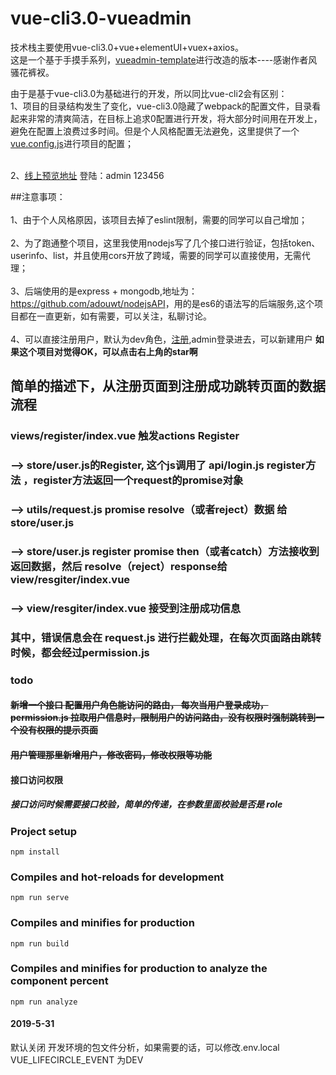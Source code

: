 # vue-cli3.0-vueadmin
  技术栈主要使用vue-cli3.0+vue+elementUI+vuex+axios。<br>
  这是一个基于手摸手系列，<a target="_blank" href="https://github.com/PanJiaChen/vueAdmin-template">vueadmin-template</a>进行改造的版本----感谢作者风骚花裤衩。
  
  由于是基于vue-cli3.0为基础进行的开发，所以同比vue-cli2会有区别：<br>
 1、项目的目录结构发生了变化，vue-cli3.0隐藏了webpack的配置文件，目录看起来非常的清爽简洁，在目标上追求0配置进行开发，将大部分时间用在开发上，避免在配置上浪费过多时间。但是个人风格配置无法避免，这里提供了一个<a href="https://github.com/vuejs/vue-docs-zh-cn/blob/master/vue-cli/webpack.md">vue.config.js</a>进行项目的配置；<br><br>
 
 2、<a target="_blank" href="http://vue.wtodd.wang">线上预览地址</a> 登陆：admin 123456 
 
 ##注意事项：<br><br>
 1、由于个人风格原因，该项目去掉了eslint限制，需要的同学可以自己增加；<br><br>
 2、为了跑通整个项目，这里我使用nodejs写了几个接口进行验证，包括token、userinfo、list，并且使用cors开放了跨域，需要的同学可以直接使用，无需代理；<br><br>
 3、后端使用的是express + mongodb,地址为： <a href="https://github.com/adouwt/nodejsAPI">https://github.com/adouwt/nodejsAPI</a>，用的是es6的语法写的后端服务,这个项目都在一直更新，如有需要，可以关注，私聊讨论。<br><br>
 4、可以直接注册用户，默认为dev角色，<a target="_blank" href="http://localhost:8080/register">注册</a>,admin登录进去，可以新建用户
 <strong>如果这个项目对觉得OK，可以点击右上角的star啊</strong>
 
 ## 简单的描述下，从注册页面到注册成功跳转页面的数据流程
 ### views/register/index.vue 触发actions Register 
 ### --> store/user.js的Register, 这个js调用了 api/login.js register方法 ，register方法返回一个request的promise对象 
 ### --> utils/request.js promise resolve（或者reject）数据 给 store/user.js
 ### --> store/user.js register promise then（或者catch）方法接收到返回数据，然后 resolve（reject）response给 view/resgiter/index.vue 
 ### --> view/resgiter/index.vue  接受到注册成功信息
 ### 其中，错误信息会在 request.js 进行拦截处理，在每次页面路由跳转时候，都会经过permission.js 
 
### todo 
#### ~~新增一个接口 配置用户角色能访问的路由， 每次当用户登录成功，permission.js 拉取用户信息时，限制用户的访问路由，没有权限时强制跳转到一个没有权限的提示页面~~
#### ~~用户管理那里新增用户，修改密码，修改权限等功能~~

#### 接口访问权限
##### 接口访问时候需要接口校验，简单的传递，在参数里面校验是否是 role
### Project setup
```
npm install
```

### Compiles and hot-reloads for development
```
npm run serve
```

### Compiles and minifies for production
```
npm run build
```

### Compiles and minifies for production to analyze the component percent
```
npm run analyze
```
 


#### 2019-5-31
默认关闭 开发环境的包文件分析，如果需要的话，可以修改.env.local  VUE_LIFECIRCLE_EVENT 为DEV 